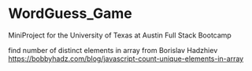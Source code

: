 # WordGuess_Game
MiniProject for the University of Texas at Austin Full Stack Bootcamp


find number of distinct elements in array from Borislav Hadzhiev  https://bobbyhadz.com/blog/javascript-count-unique-elements-in-array